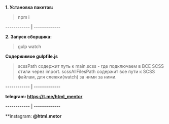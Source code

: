 **1. Установка пакетов:**
> npm i

------------ | -------------

**2. Запуск сборщика:**
> gulp watch

**Содержимое gulpfile.js**
> scssPath содержит путь к main.scss - где подключаем в ВСЕ SCSS стили через import.
> scssAllFilesPath содержит все пути к SCSS файлам, для слежки(watch) за ними за ними.

------------ | -------------

**telegram: https://t.me/html_mentor**

------------ | -------------

**instagram: **@html.metor**